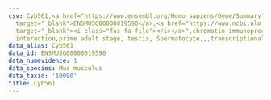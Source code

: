 ```yaml
---
csv: Cyb561,<a href="https://www.ensembl.org/Homo_sapiens/Gene/Summary?db=core;g=ENSMUSG00000019590"
  target="_blank">ENSMUSG00000019590</a>,<a href="https://www.ncbi.nlm.nih.gov/pubmed/25450459"
  target="_blank"><i class="fas fa-file"></i></a>",chromatin immunoprecipitation assay,direct
  interaction,prime adult stage, testis, Spermatocyte,,,transcriptional regulation,
data_alias: Cyb561
data_id: ENSMUSG00000019590
data_numevidence: 1
data_species: Mus musculus
data_taxid: '10090'
title: Cyb561
---
```


